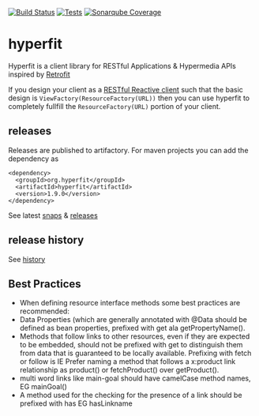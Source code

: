 [![Build Status](http://bitwise-shields.dev/jenkins/s/http/jenkins.body.prod/Hyperfit%20-%20Publish%20to%20Artifactory.svg)](http://jenkins/job/Hyperfit%20-%20Publish%20to%20Artifactory/)
[![Tests](http://bitwise-shields.dev/jenkins/t/http/jenkins.body.prod/Hyperfit%20-%20Publish%20to%20Artifactory.svg)](http://jenkins/job/Hyperfit%20-%20Publish%20to%20Artifactory/)
[![Sonarqube Coverage](http://bitwise-shields.dev/sonar/http/sonarqube.body.prod:9000/org.hyperfit:hyperfit-root/coverage.svg)](http://sonarqube.body.prod:9000/dashboard/index/org.hyperfit:hyperfit-root)


hyperfit
========

Hyperfit is a client library for RESTful Applications &amp; Hypermedia APIs inspired by [Retrofit](http://square.github.io/retrofit/)

If you design your client as a [RESTful Reactive client]() such that the basic design is ```ViewFactory(ResourceFactory(URL))```
then you can use hyperfit to completely fullfill the ```ResourceFactory(URL)``` portion of your client.

## releases
Releases are published to artifactory.  For maven projects you can add the dependency as
```
<dependency>
  <groupId>org.hyperfit</groupId>
  <artifactId>hyperfit</artifactId>
  <version>1.9.0</version>
</dependency>
```
See latest [snaps](http://artifactory/simple/libs-snapshot-local/org/hyperfit/hyperfit/) & [releases](http://artifactory/simple/libs-release-local/org/hyperfit/hyperfit/)

## release history
See [history](history.md)



## Best Practices
* When defining resource interface methods some best practices are recommended:
 * Data Properties (which are generally annotated with @Data should be defined as bean properties, prefixed with get ala getPropertyName().  
 * Methods that follow links to other resources, even if they are expected to be embedded, should not be prefixed with get to distinguish them from data that is guaranteed to be locally available.  Prefixing with fetch or follow is   IE Prefer naming a method that follows a x:product link relationship as product() or fetchProduct() over getProduct().
 * multi word links like main-goal should have camelCase method names, EG mainGoal()
 * A method used for the checking for the presence of a link should be prefixed with has EG hasLinkname
